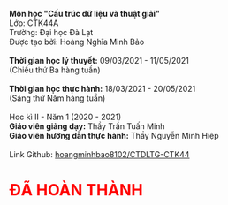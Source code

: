 <strong>Môn học "Cấu trúc dữ liệu và thuật giải"</strong><br>
Lớp: CTK44A<br>
Trường: Đại học Đà Lạt<br>
Được tạo bởi: Hoàng Nghĩa Minh Bảo<br>
<br>
<strong>Thời gian học lý thuyết:</strong> 09/03/2021 - 11/05/2021<br>
(Chiều thứ Ba hàng tuần)<br>
<br>
<strong>Thời gian học thực hành:</strong> 18/03/2021 - 20/05/2021<br>
(Sáng thứ Năm hàng tuần)<br>
<br>
Hoc kì II - Năm 1 (2020 - 2021)<br>
<strong>Giáo viên giảng dạy:</strong> Thầy Trần Tuấn Minh<br>
<strong>Giáo viên hướng dẫn thực hành:</strong> Thầy Nguyễn Minh Hiệp<br>
<br>
Link Github: <a href="https://github.com/hoangminhbao8102/CTDLTG-CTK44">hoangminhbao8102/CTDLTG-CTK44</a><br>
<h1 style="color:red;">ĐÃ HOÀN THÀNH</h1>
